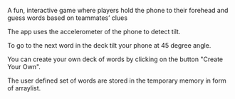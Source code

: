 A fun, interactive game where players hold the phone to their forehead
and guess words based on teammates’ clues

The app uses the accelerometer of the phone to detect tilt.

To go to the next word in the deck tilt your phone at 45 degree angle.

You can create your own deck of words by clicking on the button "Create Your Own".

The user defined set of words are stored in the temporary memory in form of arraylist.
